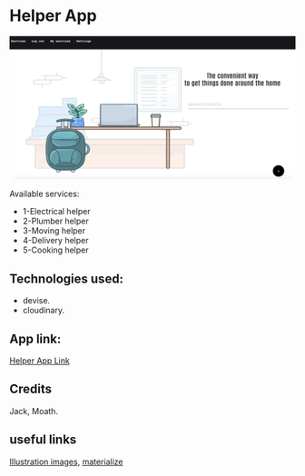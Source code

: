 # Helper App

![Home page](app/assets/images/homepage.png)

Available services:
- 1-Electrical helper
- 2-Plumber helper 
- 3-Moving helper 
- 4-Delivery helper 
- 5-Cooking helper

## Technologies used:

- devise.
- cloudinary.

## App link:

[Helper App Link](https://arcane-reaches-38989.herokuapp.com/)


## Credits

Jack, Moath.

## useful links

[Illustration images](https://lukaszadam.com/illustrations/),
[materialize](https://materializecss.com/color.html)
